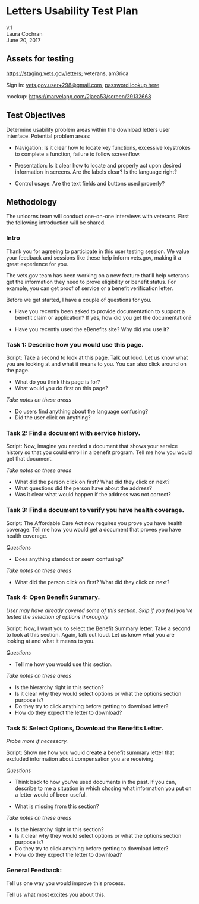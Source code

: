 # Letters Usability Test Plan

v.1<br>
Laura Cochran<br>
June 20, 2017

## Assets for testing

https://staging.vets.gov/letters; veterans, am3rica

Sign in: vets.gov.user+298@gmail.com, [password lookup here](https://github.com/department-of-veterans-affairs/va.gov-team-sensitive/blob/master/Administrative/vagov-users/mvi-staging-users.csv)

mockup: https://marvelapp.com/2jaea53/screen/29132668


## Test Objectives

Determine usability problem areas within the download letters user interface. Potential problem areas: 

- Navigation: Is it clear how to locate key functions, excessive keystrokes to complete a function, failure to follow screenflow. 

- Presentation: Is it clear how to locate and properly act upon desired information in screens. Are the labels clear? Is the language right?

- Control usage: Are the text fields and buttons used properly?

## Methodology

The unicorns team will conduct one-on-one interviews with veterans. First the following introduction will be shared.

### Intro

Thank you for agreeing to participate in this user testing session. We value your feedback and sessions like these help inform vets.gov, making it a great experience for you. 

The vets.gov team has been working on a new feature that’ll help veterans get the information they need to prove eligibility or benefit status. For example, you can get proof of service or a benefit verification letter. 

Before we get started, I have a couple of questions for you. 

- Have you recently been asked to provide documentation to support a benefit claim or application? If yes, how did you get the documentation?

- Have you recently used the eBenefits site? Why did you use it?


### Task 1: Describe how you would use this page.

Script: Take a second to look at this page. Talk out loud. Let us know what you are looking at and what it means to you. You can also click around on the page.  

- What do you think this page is for? 
- What would you do first on this page?

_Take notes on these areas_

- Do users find anything about the language confusing? 
- Did the user click on anything?

### Task 2: Find a document with service history. 

Script: Now, imagine you needed a document that shows your service history so that you could enroll in a benefit program. Tell me how you would get that document. 

_Take notes on these areas_

- What did the person click on first? What did they click on next?
- What questions did the person have about the address?
- Was it clear what would happen if the address was not correct?


### Task 3: Find a document to verify you have health coverage.

Script: The Affordable Care Act now requires you prove you have health coverage. Tell me how you would get a document that proves you have health coverage. 

_Questions_ 

- Does anything standout or seem confusing? 

_Take notes on these areas_

- What did the person click on first? What did they click on next?


### Task 4: Open Benefit Summary.

_User may have already covered some of this section. Skip if you feel you've tested the selection of options thoroughly_

Script: Now, I want you to select the Benefit Summary letter. Take a second to look at this section. Again, talk out loud. Let us know what you are looking at and what it means to you. 

_Questions_ 

- Tell me how you would use this section.

_Take notes on these areas_

- Is the hierarchy right in this section?
- Is it clear why they would select options or what the options section purpose is?
- Do they try to click anything before getting to download letter?
- How do they expect the letter to download?

### Task 5: Select Options, Download the Benefits Letter.

_Probe more if necessary._ 

Script: Show me how you would create a benefit summary letter that excluded information about compensation you are receiving.

_Questions_ 

- Think back to how you've used documents in the past. If you can, describe to me a situation in which chosing what information you put on a letter would of been useful.

- What is missing from this section?

_Take notes on these areas_

- Is the hierarchy right in this section?
- Is it clear why they would select options or what the options section purpose is?
- Do they try to click anything before getting to download letter?
- How do they expect the letter to download?

### General Feedback:

Tell us one way you would improve this process.

Tell us what most excites you about this.




